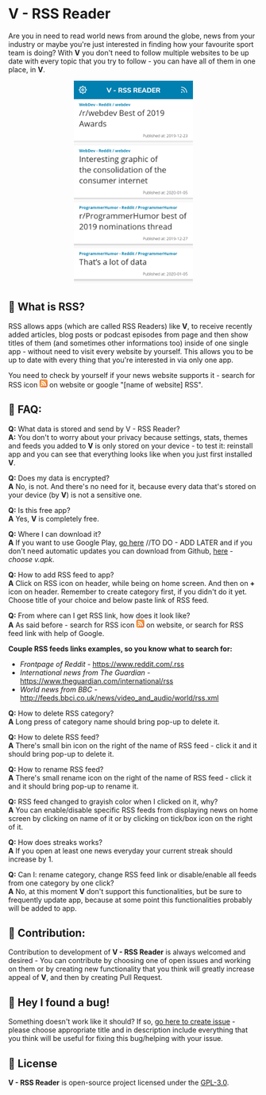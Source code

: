 # V - RSS Reader
Are you in need to read world news from around the globe, news from your industry or maybe you're just interested in finding how your favourite sport team is doing? With **V** you don't need to follow multiple websites to be up date with every topic that you try to follow - you can have all of them in one place, in **V**.

<p align="center">
  <img src="./v_blue.png" alt="How this page looks" width="240">
</p>

## 📰 What is RSS?
RSS allows apps (which are called RSS Readers) like **V**, to receive recently added articles, blog posts or podcast episodes from page and then show titles of them (and sometimes other informations too) inside of one single app - without need to visit every website by yourself.
This allows you to be up to date with every thing that you're interested in via only one app.

You need to check by yourself if your news website supports it - search for RSS icon
![RSS icon](./feed.png "RSS icon") on website or google "[name of website] RSS".

## 🙋 FAQ:
**Q:** What data is stored and send by V - RSS Reader?\
**A:** You don't to worry about your privacy because settings, stats, themes and feeds you added to **V** is only stored on your device - to test it: reinstall app and you can see that everything looks like when you just first installed **V**.

**Q:** Does my data is encrypted?\
**A** No, is not. And there's no need for it, because every data that's stored on your device (by **V**) is not a sensitive one.

**Q:** Is this free app?\
**A** Yes, **V** is completely free.

**Q:** Where I can download it?\
**A** If you want to use Google Play, [go here]() //TO DO - ADD LATER and if you don't need automatic updates you can download from Github, [here](https://github.com/datguysheepy/v-rss-reader/releases) - *choose v.apk*.

**Q:** How to add RSS feed to app?\
**A** Click on RSS icon on header, while being on home screen. And then on **+** icon on header.
Remember to create category first, if you didn't do it yet. Choose title of your choice and below paste link of RSS feed.

**Q:** From where can I get RSS link, how does it look like?\
**A** As said before - search for RSS icon ![RSS icon](./feed.png "RSS icon") on website, or search for RSS feed link with help of Google.

**Couple RSS feeds links examples, so you know what to search for:**
* *Frontpage of Reddit -* https://www.reddit.com/.rss
* *International news from The Guardian -* https://www.theguardian.com/international/rss
* *World news from BBC -* http://feeds.bbci.co.uk/news/video_and_audio/world/rss.xml

**Q:** How to delete RSS category?\
**A** Long press of category name should bring pop-up to delete it.

**Q:** How to delete RSS feed?\
**A** There's small bin icon on the right of the name of RSS feed - click it and it should bring pop-up to delete it.

**Q:** How to rename RSS feed?\
**A** There's small rename icon on the right of the name of RSS feed - click it and it should bring pop-up to rename it.

**Q:** RSS feed changed to grayish color when I clicked on it, why?\
**A** You can enable/disable specific RSS feeds from displaying news on home screen by clicking on name of it or by clicking on tick/box icon on the right of it.

**Q:** How does streaks works?\
**A** If you open at least one news everyday your current streak should increase by 1. 

**Q:** Can I: rename category, change RSS feed link or disable/enable all feeds from one category by one click?\
**A** No, at this moment **V** don't support this functionalities, but be sure to frequently update app, because at some point this functionalities probably will be added to app.

## 🤝 Contribution:
Contribution to development of **V - RSS Reader** is always welcomed and desired - You can contribute by choosing one of open issues and working on them or by creating new functionality that you think will greatly increase appeal of **V**, and then by creating Pull Request.

## 🐞 Hey I found a bug!
Something doesn't work like it should? If so, [go here to create issue](https://github.com/datguysheepy/v-rss-reader/issues/new) - please choose appropriate title and in description include everything that you think will be useful for fixing this bug/helping with your issue.

## 📝 License 
**V - RSS Reader** is open-source project licensed under the [GPL-3.0](https://github.com/datguysheepy/v-rss-reader/blob/master/LICENSE).